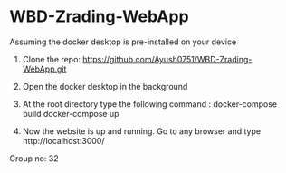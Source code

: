# WBD-Zrading-WebApp

Assuming the docker desktop is pre-installed on your device

1) Clone the repo: https://github.com/Ayush0751/WBD-Zrading-WebApp.git

2) Open the docker desktop in the background

3) At the root directory type the following command :
	docker-compose build
	docker-compose up

4) Now the website is up and running. Go to any browser and type http://localhost:3000/


Group no: 32
